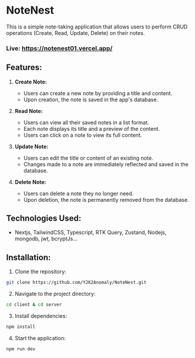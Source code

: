 # NoteNest

This is a simple note-taking application that allows users to perform CRUD operations (Create, Read, Update, Delete) on their notes.

### Live: https://notenest01.vercel.app/

## Features:

1. **Create Note:**

   - Users can create a new note by providing a title and content.
   - Upon creation, the note is saved in the app's database.

2. **Read Note:**

   - Users can view all their saved notes in a list format.
   - Each note displays its title and a preview of the content.
   - Users can click on a note to view its full content.

3. **Update Note:**

   - Users can edit the title or content of an existing note.
   - Changes made to a note are immediately reflected and saved in the database.

4. **Delete Note:**
   - Users can delete a note they no longer need.
   - Upon deletion, the note is permanently removed from the database.

## Technologies Used:

- Nextjs, TailwindCSS, Typescript, RTK Query, Zustand, Nodejs, mongodb, jwt, bcryptJs...

## Installation:

1. Clone the repository:

```bash
git clone https://github.com/Y2K2Anomaly/NoteNest.git
```

2. Navigate to the project directory:

```bash
cd client & cd server
```

3. Install dependencies:

```bash
npm install
```

4. Start the application:

```bash
npm run dev
```

